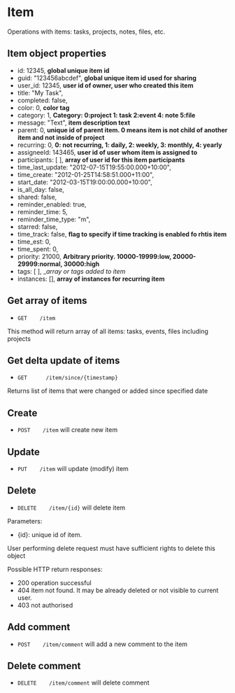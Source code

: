 Item
========

Operations with items: tasks, projects, notes, files, etc.


Item  object properties
------------


* id: 12345, __global unique item id__
* guid: "123456abcdef", __global unique item id used for sharing__
* user_id: 12345, __user id of owner, user who created this item__
* title: "My Task",
* completed: false, 
* color: 0,   __color tag__
* category: 1,  __Category: 0:project 1: task 2:event 4: note 5:file__
* message: "Text", __item description text__
* parent: 0,  __unique id of parent item. 0 means item is not child of another item and not inside of project__
* recurring: 0, __0: not recurring, 1: daily, 2: weekly, 3: monthly, 4: yearly__
* assigneeId: 143465, __user id of user whom item is assigned to__
* participants: [ ], __array of user id for this item participants__
* time_last_update: "2012-07-15T19:55:00.000+10:00",
* time_create: "2012-01-25T14:58:51.000+11:00",
* start_date: "2012-03-15T19:00:00.000+10:00",
* is_all_day: false,
* shared: false,
* reminder_enabled: true,
* reminder_time: 5,
* reminder_time_type: "m",
* starred: false,
* time_track: false,  __flag to specify if time tracking is enabled fo rhtis item__
* time_est: 0,
* time_spent: 0,
* priority: 21000,  __Arbitrary priority. 10000-19999:low, 20000-29999:normal, 30000:high__
* tags: [ ],   __array or tags added to item_
* instances: [], __array of instances for recurring item__




Get array of items
------------

* `GET    /item` 

This method will return array of all items: tasks, events, files including projects


Get delta update of items
------------

* `GET  	/item/since/{timestamp}`

Returns list of items that were changed or added since specified date


Create
------------

* `POST    /item` will create new item



Update
------------

* `PUT    /item` will update (modify) item


Delete
------------

* `DELETE    /item/{id}` will delete item

Parameters:
* {id}: unique id of item.

User performing delete request must have sufficient rights to delete this object

Possible HTTP return responses:

* 200 operation successful
* 404 item not found. It may be already deleted or not visible to current user.
* 403 not authorised

Add comment
------------

* `POST    /item/comment` will add a new comment to the item


Delete comment
------------

* `DELETE    /item/comment` will delete comment